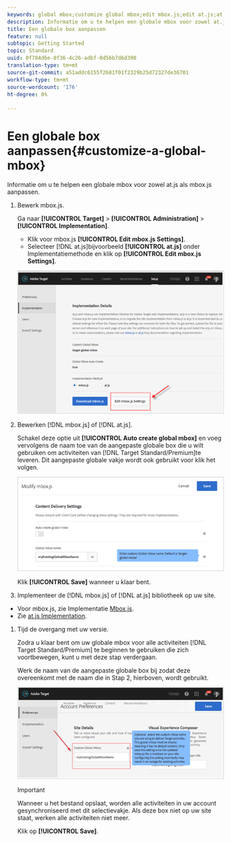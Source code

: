 ```yaml
---
keywords: global mbox;customize global mbox;edit mbox.js;edit at.js;at.js;implement mbox.js;implement at.js
description: Informatie om u te helpen een globale mbox voor zowel at.js als mbox.js aanpassen.
title: Een globale box aanpassen
feature: null
subtopic: Getting Started
topic: Standard
uuid: 0f784d6e-8f36-4c26-adbf-0d56b7d6d390
translation-type: tm+mt
source-git-commit: a51addc6155f2681f01f2329b25d72327de36701
workflow-type: tm+mt
source-wordcount: '176'
ht-degree: 0%

---
```



# Een globale box aanpassen{#customize-a-global-mbox}

Informatie om u te helpen een globale mbox voor zowel at.js als mbox.js aanpassen.

1. Bewerk mbox.js.

   Ga naar **[!UICONTROL Target]** > **[!UICONTROL Administration]** > **[!UICONTROL Implementation]**.

   * Klik voor mbox.js **[!UICONTROL Edit mbox.js Settings]**.
   * Selecteer [!DNL at.js]bijvoorbeeld **[!UICONTROL at.js]** onder Implementatiemethode en klik op **[!UICONTROL Edit mbox.js Settings]**.

   ![](assets/step-1-edit-mboxjs.png)

1. Bewerken [!DNL mbox.js] of [!DNL at.js].

   Schakel deze optie uit **[!UICONTROL Auto create global mbox]** en voeg vervolgens de naam toe van de aangepaste globale box die u wilt gebruiken om activiteiten van [!DNL Target Standard/Premium]te leveren. Dit aangepaste globale vakje wordt ook gebruikt voor klik het volgen.

   ![](assets/step-2-edit-mboxjs-or-atjs.png)

   Klik **[!UICONTROL Save]** wanneer u klaar bent.
1. Implementeer de [!DNL mbox.js] of [!DNL at.js] bibliotheek op uw site.

* Voor mbox.js, zie Implementatie [Mbox.js](../../../../c-implementing-target/c-implementing-target-for-client-side-web/t-mbox-download/mbox-download.md#task_4EAE26BB84FD4E1D858F411AEDF4B420).
* Zie [at.js Implementation](../../../../c-implementing-target/c-implementing-target-for-client-side-web/t-mbox-download/c-target-atjs-implementation/target-atjs-implementation.md#concept_8AC8D169E02944B1A547A0CAD97EAC17).

1. Tijd de overgang met uw versie.

   Zodra u klaar bent om uw globale mbox voor alle activiteiten [!DNL Target Standard/Premium] te beginnen te gebruiken die zich voortbewegen, kunt u met deze stap verdergaan.

   Werk de naam van de aangepaste globale box bij zodat deze overeenkomt met de naam die in Stap 2, hierboven, wordt gebruikt.

   ![](assets/step-4-time-the-transition-with-your-release.png)

   >[!IMPORTANT]
   >
   >Wanneer u het bestand opslaat, worden alle activiteiten in uw account gesynchroniseerd met dit selectievakje. Als deze box niet op uw site staat, werken alle activiteiten niet meer.

   Klik op **[!UICONTROL Save]**.
